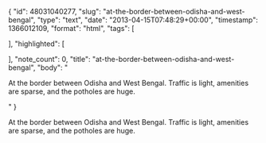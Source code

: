 {
  "id": 48031040277,
  "slug": "at-the-border-between-odisha-and-west-bengal",
  "type": "text",
  "date": "2013-04-15T07:48:29+00:00",
  "timestamp": 1366012109,
  "format": "html",
  "tags": [

  ],
  "highlighted": [

  ],
  "note_count": 0,
  "title": "at-the-border-between-odisha-and-west-bengal",
  "body": "<p>At the border between Odisha and West Bengal. Traffic is light, amenities are sparse, and the potholes are huge.</p>"
}

<p>At the border between Odisha and West Bengal. Traffic is light, amenities are sparse, and the potholes are huge.</p>